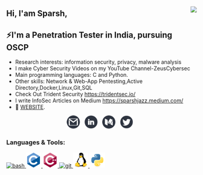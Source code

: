 ### <img align="right" src="https://miro.medium.com/max/1280/1*xo3kWUaTGUruxLz6lpJppw.jpeg" height="250">
### 
### 
### 
###









## 
###    
## Hi, I'am Sparsh,
## ⚡I'm a Penetration Tester in India, pursuing OSCP 

* Research interests: information security, privacy, malware analysis
* I make Cyber Security Videos on my YouTube Channel-ZeusCybersec
* Main programming languages: C and Python.
* Other skills: Network & Web-App Pentesting,Active Directory,Docker,Linux,Git,SQL
* Check Out Trident Security https://tridentsec.io/
* I write InfoSec Articles on Medium https://sparshjazz.medium.com/
* 🔗 [WEBSITE](https://sparshjazz.medium.com/z-e-u-s-c-y-b-e-r-s-e-c-5e6815cebd89).
<p align="center">
    <a href="https://sparshjazz.medium.com/z-e-u-s-c-y-b-e-r-s-e-c-5e6815cebd89"><img height="35" src="https://raw.githubusercontent.com/crhenr/crhenr/master/imgs/gmail_logo.svg"></a>&nbsp;&nbsp;
    <a href="https://in.linkedin.com/in/sparsh-jaiswal-030b421a6"><img height="35" src="https://raw.githubusercontent.com/crhenr/crhenr/master/imgs/linkedin_logo.svg"></a>&nbsp;&nbsp;
    <a href="https://sparshjazz.medium.com/"><img height="35" src="https://raw.githubusercontent.com/crhenr/crhenr/master/imgs/medium_logo.svg"></a>&nbsp;&nbsp;
    <a href="https://twitter.com/SparshJ85681641"><img height="35" src="https://raw.githubusercontent.com/crhenr/crhenr/master/imgs/twitter_logo.svg"></a>&nbsp;&nbsp;
</p>

<h3 align="left">Languages & Tools:</h3>
<p align="left"> <a href="https://www.gnu.org/software/bash/" target="_blank"> <img src="https://www.vectorlogo.zone/logos/gnu_bash/gnu_bash-icon.svg" alt="bash" width="40" height="40"/> </a> <a href="https://www.cprogramming.com/" target="_blank"> <img src="https://raw.githubusercontent.com/devicons/devicon/master/icons/c/c-original.svg" alt="c" width="40" height="40"/> </a> <a href="https://www.w3schools.com/cpp/" target="_blank"> <img src="https://raw.githubusercontent.com/devicons/devicon/master/icons/cplusplus/cplusplus-original.svg" alt="cplusplus" width="40" height="40"/> </a> <a href="https://git-scm.com/" target="_blank"> <img src="https://www.vectorlogo.zone/logos/git-scm/git-scm-icon.svg" alt="git" width="40" height="40"/> </a> <a href="https://www.linux.org/" target="_blank"> <img src="https://raw.githubusercontent.com/devicons/devicon/master/icons/linux/linux-original.svg" alt="linux" width="40" height="40"/> </a> <a href="https://www.python.org" target="_blank"> <img src="https://raw.githubusercontent.com/devicons/devicon/master/icons/python/python-original.svg" alt="python" width="40" height="40"/> </a> </p>
